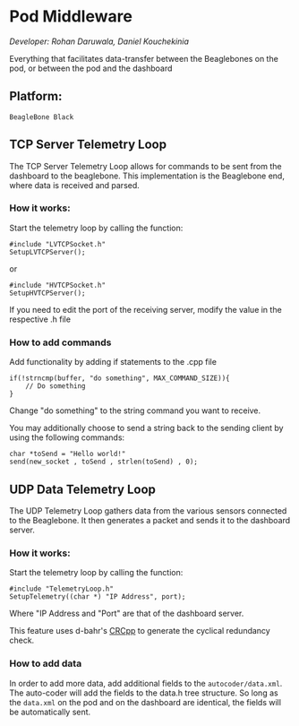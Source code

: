 # Pod Middleware
*Developer: Rohan Daruwala, Daniel Kouchekinia*

Everything that facilitates data-transfer between the Beaglebones on the pod, or between the pod and the dashboard

## Platform: 
	BeagleBone Black


## TCP Server Telemetry Loop

The TCP Server Telemetry Loop allows for commands to be sent from the dashboard to the beaglebone. This implementation is the Beaglebone end, where data is received and parsed.

### How it works:
	
Start the telemetry loop by calling the function:
	
```
#include "LVTCPSocket.h"
SetupLVTCPServer();
```

or

```
#include "HVTCPSocket.h"
SetupHVTCPServer();
```

If you need to edit the port of the receiving server, modify the value in the respective .h file
	
### How to add commands

Add functionality by adding if statements to the .cpp file

```
if(!strncmp(buffer, "do something", MAX_COMMAND_SIZE)){
	// Do something
}
```

Change "do something" to the string command you want to receive. 

You may additionally choose to send a string back to the sending client by using the following commands:

```
char *toSend = "Hello world!"
send(new_socket , toSend , strlen(toSend) , 0); 
```

## UDP Data Telemetry Loop

The UDP Telemetry Loop gathers data from the various sensors connected to the Beaglebone. It then generates a packet and sends it to the dashboard server.

### How it works:

Start the telemetry loop by calling the function:
	
```
#include "TelemetryLoop.h"
SetupTelemetry((char *) "IP Address", port);
```

Where "IP Address and "Port" are that of the dashboard server.

This feature uses d-bahr's [CRCpp](https://github.com/d-bahr/CRCpp) to generate the cyclical redundancy check.
	
### How to add data

In order to add more data, add additional fields to the `autocoder/data.xml`. The auto-coder will add the fields to the data.h tree structure. So long as the `data.xml` on the pod and on the dashboard are identical, the fields will be automatically sent.